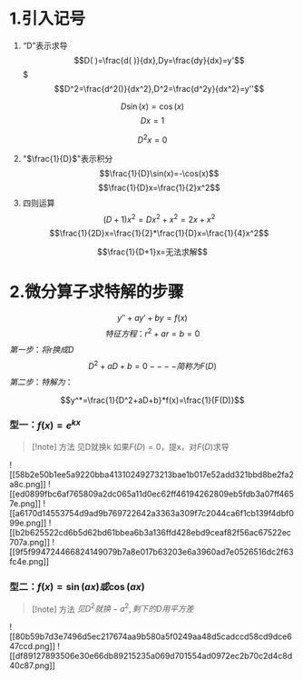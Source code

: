 # 1.引入记号
1. “D”表示求导
$$D( )=\frac{d( )}{dx},Dy=\frac{dy}{dx}=y'$$
$$$D^2=\frac{d^2()}{dx^2},D^2=\frac{d^2y}{dx^2}=y''$$

$$D\sin(x)=\cos(x)$$
$$Dx=1$$

$$D^2x=0$$

2. "$\frac{1}{D}$"表示积分
$$\frac{1}{D}\sin(x)=-\cos(x)$$
$$\frac{1}{D}x=\frac{1}{2}x^2$$
3. 四则运算
$$(D+1)x^2=Dx^2+x^2=2x+x^2$$
$$\frac{1}{2D}x=\frac{1}{2}*\frac{1}{D}x=\frac{1}{4}x^2$$

$$\frac{1}{D+1}x=无法求解$$
# 2.微分算子求特解的步骤
$$y''+ay'+by=f(x)$$$$特征方程：r^2+ar=b=0$$
$第一步：将r换成D$
$$D^2+aD+b=0
----简称为F(D)$$
$第二步：特解为：$

$$y^*=\frac{1}{D^2+aD+b}*f(x)=\frac{1}{F(D)}$$
### 型一：$f(x)=e^{kx}$
>[!note] 方法
>见D就换k
>如果$F(D)=0$，提x，对$F(D)$求导 

![[58b2e50b1ee5a9220bba41310249273213bae1b017e52add321bbd8be2fa2a8c.png]]
![[ed0899fbc6af765809a2dc065a11d0ec62ff46194262809eb5fdb3a07ff4657e.png]]
![[a6170d14553754d9ad9b769722642a3363a309f7c2044ca6f1cb139f4dbf099e.png]]
![[b2b625522cd6b5d62bd61bbea6b3a136ffd428ebd9ceaf82f56ac67522ec707a.png]]
![[9f5f994724466824149079b7a8e017b63203e6a3960ad7e0526516dc2f63fc4e.png]]
### 型二：$f(x)=\sin(ax) 或 \cos(ax)$
>[!note] 方法
>$见D^2就换-a^2,剩下的D用平方差$

![[80b59b7d3e7496d5ec217674aa9b580a5f0249aa48d5cadccd58cd9dce647ccd.png]]
![[df89127893506e30e66db89215235a069d701554ad0972ec2b70c2d4c8d40c87.png]]
